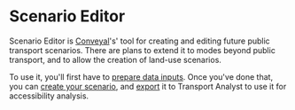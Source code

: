 # Scenario Editor

Scenario Editor is [Conveyal](http://conveyal.com)'s' tool for creating and editing future public transport scenarios. There
are plans to extend it to modes beyond public transport, and to allow the creation of land-use scenarios.

To use it, you'll first have to [prepare data inputs](prepare-inputs). Once you've done that, you can [create your scenario](edit-scenario),
and [export](export) it to Transport Analyst to use it for accessibility analysis.